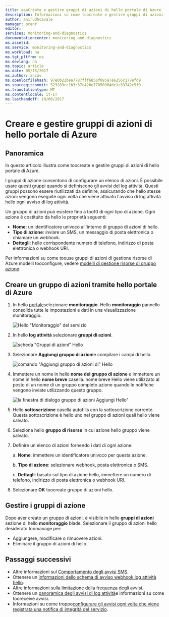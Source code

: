 ```yaml
---
title: aaaCreate e gestire gruppi di azioni di hello portale di Azure | Documenti Microsoft
description: Informazioni su come toocreate e gestire gruppi di azioni di hello portale di Azure.
author: anirudhcavale
manager: orenr
editor: 
services: monitoring-and-diagnostics
documentationcenter: monitoring-and-diagnostics
ms.assetid: 
ms.service: monitoring-and-diagnostics
ms.workload: na
ms.tgt_pltfrm: na
ms.devlang: na
ms.topic: article
ms.date: 05/15/2017
ms.author: ancav
ms.openlocfilehash: 97e0b22bea7787fff6856f895a7e6256c177efd9
ms.sourcegitcommit: 523283cc1b3c37c428e77850964dc1c33742c5f0
ms.translationtype: MT
ms.contentlocale: it-IT
ms.lasthandoff: 10/06/2017
---
```

# <a name="create-and-manage-action-groups-in-hello-azure-portal"></a>Creare e gestire gruppi di azioni di hello portale di Azure
## <a name="overview"></a>Panoramica ##
In questo articolo illustra come toocreate e gestire gruppi di azioni di hello portale di Azure.

I gruppi di azione consentono di configurare un elenco di azioni. È possibile usare questi gruppi quando si definiscono gli avvisi del log attività. Questi gruppi possono essere riutilizzati da definire, assicurando che hello stesse azioni vengono eseguite ogni volta che viene attivato l'avviso di log attività hello ogni avviso di log attività.

Un gruppo di azioni può esistere fino a too10 di ogni tipo di azione. Ogni azione è costituito da hello le proprietà seguenti:

* **Nome**: un identificatore univoco all'interno di gruppo di azioni di hello.  
* **Tipo di azione**: inviare un SMS, un messaggio di posta elettronica o chiamare un webhook.  
* **Dettagli**: hello corrispondente numero di telefono, indirizzo di posta elettronica o webhook URI.

Per informazioni su come toouse gruppi di azioni di gestione risorse di Azure modelli tooconfigure, vedere [modelli di gestione risorse di gruppo azione](monitoring-create-action-group-with-resource-manager-template.md).

## <a name="create-an-action-group-by-using-hello-azure-portal"></a>Creare un gruppo di azioni tramite hello portale di Azure ##
1. In hello [portale](https://portal.azure.com)selezionare **monitoraggio**. Hello **monitoraggio** pannello consolida tutte le impostazioni e dati in una visualizzazione monitoraggio.

    ![Hello "Monitoraggio" del servizio](./media/monitoring-action-groups/home-monitor.png)
2. In hello **log attività** selezionare **gruppi di azioni**.

    ![scheda "Gruppi di azioni" Hello](./media/monitoring-action-groups/action-groups-blade.png)
3. Selezionare **Aggiungi gruppo di azioni**e compilare i campi di hello.

    ![comando "Aggiungi gruppo di azioni di" Hello](./media/monitoring-action-groups/add-action-group.png)
4. Immettere un nome in hello **nome del gruppo di azione** e immettere un nome in hello **nome breve** casella. nome breve Hello viene utilizzato al posto di un nome di un gruppo completo azione quando le notifiche vengono inviate utilizzando questo gruppo.

      ![la finestra di dialogo gruppo di azioni Aggiungi Hello"](./media/monitoring-action-groups/action-group-define.png)

5. Hello **sottoscrizione** casella autofills con la sottoscrizione corrente. Questa sottoscrizione è hello uno nel gruppo di azioni quali hello viene salvato.

6. Seleziona hello **gruppo di risorse** in cui azione hello gruppo viene salvato.

7. Definire un elenco di azioni fornendo i dati di ogni azione:

    a. **Nome**: immettere un identificatore univoco per questa azione.

    b. **Tipo di azione**: selezionare webhook, posta elettronica o SMS.

    c. **Dettagli**: basato sul tipo di azione hello, immettere un numero di telefono, indirizzo di posta elettronica o webhook URI.

8. Selezionare **OK** toocreate gruppo di azioni hello.

## <a name="manage-your-action-groups"></a>Gestire i gruppi di azione ##
Dopo aver creato un gruppo di azioni, è visibile in hello **gruppi di azioni** sezione di hello **monitoraggio** blade. Selezionare il gruppo di azioni hello desiderato toomanage per:

* Aggiungere, modificare o rimuovere azioni.
* Eliminare il gruppo di azioni di hello.

## <a name="next-steps"></a>Passaggi successivi ##
* Altre informazioni sul [Comportamento degli avvisi SMS](monitoring-sms-alert-behavior.md).  
* Ottenere un [informazioni dello schema di avviso webhook log attività hello](monitoring-activity-log-alerts-webhook.md).  
* Altre informazioni sulla [limitazione della frequenza](monitoring-alerts-rate-limiting.md) degli avvisi. 
* Ottenere un [panoramica degli avvisi di log attività](monitoring-overview-alerts.md)e informazioni su come tooreceive avvisi.  
* Informazioni su come troppo[configurare gli avvisi ogni volta che viene registrata una notifica di integrità del servizio](monitoring-activity-log-alerts-on-service-notifications.md).
